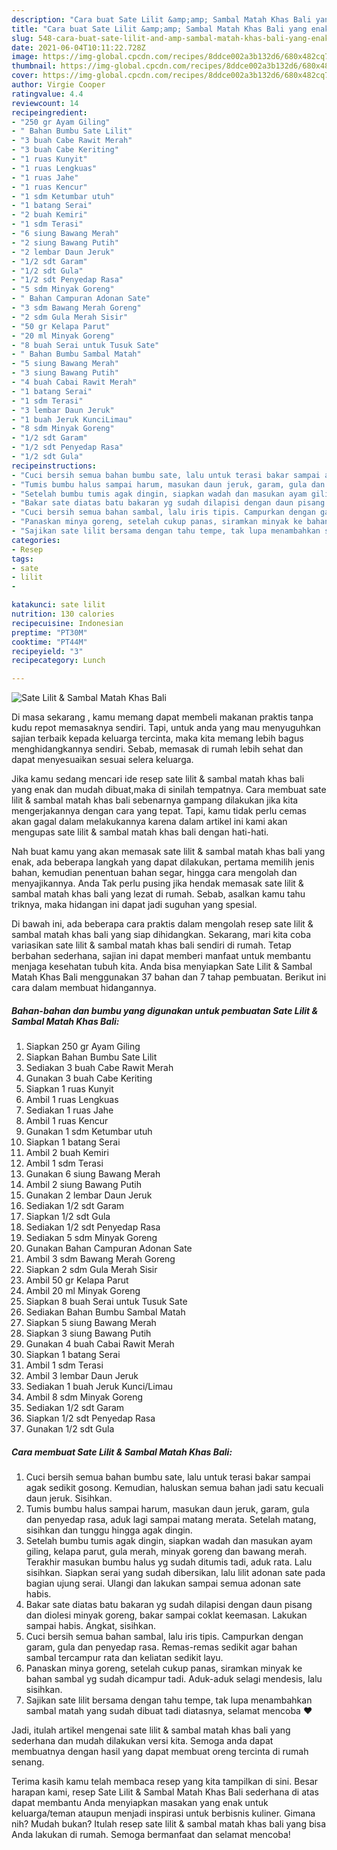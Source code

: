 ```yaml
---
description: "Cara buat Sate Lilit &amp;amp; Sambal Matah Khas Bali yang enak dan Mudah Dibuat"
title: "Cara buat Sate Lilit &amp;amp; Sambal Matah Khas Bali yang enak dan Mudah Dibuat"
slug: 548-cara-buat-sate-lilit-and-amp-sambal-matah-khas-bali-yang-enak-dan-mudah-dibuat
date: 2021-06-04T10:11:22.728Z
image: https://img-global.cpcdn.com/recipes/8ddce002a3b132d6/680x482cq70/sate-lilit-sambal-matah-khas-bali-foto-resep-utama.jpg
thumbnail: https://img-global.cpcdn.com/recipes/8ddce002a3b132d6/680x482cq70/sate-lilit-sambal-matah-khas-bali-foto-resep-utama.jpg
cover: https://img-global.cpcdn.com/recipes/8ddce002a3b132d6/680x482cq70/sate-lilit-sambal-matah-khas-bali-foto-resep-utama.jpg
author: Virgie Cooper
ratingvalue: 4.4
reviewcount: 14
recipeingredient:
- "250 gr Ayam Giling"
- " Bahan Bumbu Sate Lilit"
- "3 buah Cabe Rawit Merah"
- "3 buah Cabe Keriting"
- "1 ruas Kunyit"
- "1 ruas Lengkuas"
- "1 ruas Jahe"
- "1 ruas Kencur"
- "1 sdm Ketumbar utuh"
- "1 batang Serai"
- "2 buah Kemiri"
- "1 sdm Terasi"
- "6 siung Bawang Merah"
- "2 siung Bawang Putih"
- "2 lembar Daun Jeruk"
- "1/2 sdt Garam"
- "1/2 sdt Gula"
- "1/2 sdt Penyedap Rasa"
- "5 sdm Minyak Goreng"
- " Bahan Campuran Adonan Sate"
- "3 sdm Bawang Merah Goreng"
- "2 sdm Gula Merah Sisir"
- "50 gr Kelapa Parut"
- "20 ml Minyak Goreng"
- "8 buah Serai untuk Tusuk Sate"
- " Bahan Bumbu Sambal Matah"
- "5 siung Bawang Merah"
- "3 siung Bawang Putih"
- "4 buah Cabai Rawit Merah"
- "1 batang Serai"
- "1 sdm Terasi"
- "3 lembar Daun Jeruk"
- "1 buah Jeruk KunciLimau"
- "8 sdm Minyak Goreng"
- "1/2 sdt Garam"
- "1/2 sdt Penyedap Rasa"
- "1/2 sdt Gula"
recipeinstructions:
- "Cuci bersih semua bahan bumbu sate, lalu untuk terasi bakar sampai agak sedikit gosong. Kemudian, haluskan semua bahan jadi satu kecuali daun jeruk. Sisihkan."
- "Tumis bumbu halus sampai harum, masukan daun jeruk, garam, gula dan penyedap rasa, aduk lagi sampai matang merata. Setelah matang, sisihkan dan tunggu hingga agak dingin."
- "Setelah bumbu tumis agak dingin, siapkan wadah dan masukan ayam giling, kelapa parut, gula merah, minyak goreng dan bawang merah. Terakhir masukan bumbu halus yg sudah ditumis tadi, aduk rata. Lalu sisihkan. Siapkan serai yang sudah dibersikan, lalu lilit adonan sate pada bagian ujung serai. Ulangi dan lakukan sampai semua adonan sate habis."
- "Bakar sate diatas batu bakaran yg sudah dilapisi dengan daun pisang dan diolesi minyak goreng, bakar sampai coklat keemasan. Lakukan sampai habis. Angkat, sisihkan."
- "Cuci bersih semua bahan sambal, lalu iris tipis. Campurkan dengan garam, gula dan penyedap rasa. Remas-remas sedikit agar bahan sambal tercampur rata dan keliatan sedikit layu."
- "Panaskan minya goreng, setelah cukup panas, siramkan minyak ke bahan sambal yg sudah dicampur tadi. Aduk-aduk selagi mendesis, lalu sisihkan."
- "Sajikan sate lilit bersama dengan tahu tempe, tak lupa menambahkan sambal matah yang sudah dibuat tadi diatasnya, selamat mencoba ❤️"
categories:
- Resep
tags:
- sate
- lilit
- 

katakunci: sate lilit  
nutrition: 130 calories
recipecuisine: Indonesian
preptime: "PT30M"
cooktime: "PT44M"
recipeyield: "3"
recipecategory: Lunch

---
```



![Sate Lilit &amp; Sambal Matah Khas Bali](https://img-global.cpcdn.com/recipes/8ddce002a3b132d6/680x482cq70/sate-lilit-sambal-matah-khas-bali-foto-resep-utama.jpg)

Di masa  sekarang , kamu memang dapat membeli makanan praktis tanpa kudu repot memasaknya sendiri. Tapi, untuk anda yang mau menyuguhkan sajian terbaik kepada keluarga tercinta, maka kita memang lebih bagus menghidangkannya sendiri. Sebab, memasak di rumah lebih sehat dan dapat menyesuaikan sesuai selera keluarga.

Jika kamu sedang mencari ide resep sate lilit &amp; sambal matah khas bali yang enak dan mudah dibuat,maka di sinilah tempatnya. Cara membuat sate lilit &amp; sambal matah khas bali  sebenarnya gampang dilakukan jika kita mengerjakannya dengan cara yang tepat. Tapi, kamu tidak perlu cemas akan gagal dalam melakukannya 
karena dalam artikel ini kami akan mengupas sate lilit &amp; sambal matah khas bali dengan hati-hati.  



Nah buat kamu yang akan memasak sate lilit &amp; sambal matah khas bali yang enak, ada beberapa langkah yang dapat dilakukan, pertama memilih jenis bahan, kemudian penentuan bahan segar, hingga cara mengolah dan menyajikannya. Anda Tak perlu pusing jika hendak memasak sate lilit &amp; sambal matah khas bali yang lezat di rumah. Sebab, asalkan kamu  tahu triknya, maka hidangan ini dapat jadi suguhan yang spesial.

Di bawah ini, ada beberapa cara praktis  dalam mengolah resep sate lilit &amp; sambal matah khas bali yang siap dihidangkan. Sekarang, mari kita coba variasikan sate lilit &amp; sambal matah khas bali sendiri di rumah. Tetap berbahan sederhana, sajian ini dapat memberi manfaat untuk membantu menjaga kesehatan tubuh kita. Anda bisa menyiapkan Sate Lilit &amp; Sambal Matah Khas Bali menggunakan 37 bahan dan 7 tahap pembuatan. Berikut ini cara dalam membuat hidangannya.

<!--inarticleads1-->

##### Bahan-bahan dan bumbu yang digunakan untuk pembuatan Sate Lilit &amp; Sambal Matah Khas Bali:

1. Siapkan 250 gr Ayam Giling
1. Siapkan  Bahan Bumbu Sate Lilit
1. Sediakan 3 buah Cabe Rawit Merah
1. Gunakan 3 buah Cabe Keriting
1. Siapkan 1 ruas Kunyit
1. Ambil 1 ruas Lengkuas
1. Sediakan 1 ruas Jahe
1. Ambil 1 ruas Kencur
1. Gunakan 1 sdm Ketumbar utuh
1. Siapkan 1 batang Serai
1. Ambil 2 buah Kemiri
1. Ambil 1 sdm Terasi
1. Gunakan 6 siung Bawang Merah
1. Ambil 2 siung Bawang Putih
1. Gunakan 2 lembar Daun Jeruk
1. Sediakan 1/2 sdt Garam
1. Siapkan 1/2 sdt Gula
1. Sediakan 1/2 sdt Penyedap Rasa
1. Sediakan 5 sdm Minyak Goreng
1. Gunakan  Bahan Campuran Adonan Sate
1. Ambil 3 sdm Bawang Merah Goreng
1. Siapkan 2 sdm Gula Merah Sisir
1. Ambil 50 gr Kelapa Parut
1. Ambil 20 ml Minyak Goreng
1. Siapkan 8 buah Serai untuk Tusuk Sate
1. Sediakan  Bahan Bumbu Sambal Matah
1. Siapkan 5 siung Bawang Merah
1. Siapkan 3 siung Bawang Putih
1. Gunakan 4 buah Cabai Rawit Merah
1. Siapkan 1 batang Serai
1. Ambil 1 sdm Terasi
1. Ambil 3 lembar Daun Jeruk
1. Sediakan 1 buah Jeruk Kunci/Limau
1. Ambil 8 sdm Minyak Goreng
1. Sediakan 1/2 sdt Garam
1. Siapkan 1/2 sdt Penyedap Rasa
1. Gunakan 1/2 sdt Gula




<!--inarticleads2-->

##### Cara membuat Sate Lilit &amp; Sambal Matah Khas Bali:

1. Cuci bersih semua bahan bumbu sate, lalu untuk terasi bakar sampai agak sedikit gosong. Kemudian, haluskan semua bahan jadi satu kecuali daun jeruk. Sisihkan.
1. Tumis bumbu halus sampai harum, masukan daun jeruk, garam, gula dan penyedap rasa, aduk lagi sampai matang merata. Setelah matang, sisihkan dan tunggu hingga agak dingin.
1. Setelah bumbu tumis agak dingin, siapkan wadah dan masukan ayam giling, kelapa parut, gula merah, minyak goreng dan bawang merah. Terakhir masukan bumbu halus yg sudah ditumis tadi, aduk rata. Lalu sisihkan. Siapkan serai yang sudah dibersikan, lalu lilit adonan sate pada bagian ujung serai. Ulangi dan lakukan sampai semua adonan sate habis.
1. Bakar sate diatas batu bakaran yg sudah dilapisi dengan daun pisang dan diolesi minyak goreng, bakar sampai coklat keemasan. Lakukan sampai habis. Angkat, sisihkan.
1. Cuci bersih semua bahan sambal, lalu iris tipis. Campurkan dengan garam, gula dan penyedap rasa. Remas-remas sedikit agar bahan sambal tercampur rata dan keliatan sedikit layu.
1. Panaskan minya goreng, setelah cukup panas, siramkan minyak ke bahan sambal yg sudah dicampur tadi. Aduk-aduk selagi mendesis, lalu sisihkan.
1. Sajikan sate lilit bersama dengan tahu tempe, tak lupa menambahkan sambal matah yang sudah dibuat tadi diatasnya, selamat mencoba ❤️




Jadi, itulah artikel mengenai  sate lilit &amp; sambal matah khas bali  yang sederhana dan mudah dilakukan versi kita. Semoga anda dapat membuatnya dengan hasil yang dapat membuat oreng tercinta di rumah senang. 

Terima kasih kamu telah membaca resep yang kita tampilkan di sini. Besar harapan kami, resep  Sate Lilit &amp; Sambal Matah Khas Bali sederhana di atas dapat membantu Anda menyiapkan masakan yang enak untuk keluarga/teman ataupun menjadi inspirasi untuk berbisnis kuliner. Gimana nih? Mudah bukan? Itulah resep sate lilit &amp; sambal matah khas bali yang bisa Anda lakukan di rumah. Semoga bermanfaat dan selamat mencoba!

